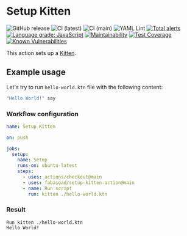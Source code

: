 # Setup Kitten

![GitHub release](https://img.shields.io/github/v/release/fabasoad/setup-kitten-action?include_prereleases) ![CI (latest)](https://github.com/fabasoad/setup-kitten-action/workflows/CI%20(latest)/badge.svg) ![CI (main)](https://github.com/fabasoad/setup-kitten-action/workflows/CI%20(main)/badge.svg) ![YAML Lint](https://github.com/fabasoad/setup-kitten-action/workflows/YAML%20Lint/badge.svg) [![Total alerts](https://img.shields.io/lgtm/alerts/g/fabasoad/setup-kitten-action.svg?logo=lgtm&logoWidth=18)](https://lgtm.com/projects/g/fabasoad/setup-kitten-action/alerts/) [![Language grade: JavaScript](https://img.shields.io/lgtm/grade/javascript/g/fabasoad/setup-kitten-action.svg?logo=lgtm&logoWidth=18)](https://lgtm.com/projects/g/fabasoad/setup-kitten-action/context:javascript) [![Maintainability](https://api.codeclimate.com/v1/badges/e259e98506d3691ab916/maintainability)](https://codeclimate.com/github/fabasoad/setup-kitten-action/maintainability) [![Test Coverage](https://api.codeclimate.com/v1/badges/b49fa7426cb26ac028a9/test_coverage)](https://codeclimate.com/github/fabasoad/setup-kitten-action/test_coverage) [![Known Vulnerabilities](https://snyk.io/test/github/fabasoad/setup-kitten-action/badge.svg?targetFile=package.json)](https://snyk.io/test/github/fabasoad/setup-kitten-action?targetFile=package.json)

This action sets up a [Kitten](http://kittenlang.org/).

## Example usage

Let's try to run `hello-world.ktn` file with the following content:

```haskell
"Hello World!" say
```

### Workflow configuration

```yaml
name: Setup Kitten

on: push

jobs:
  setup:
    name: Setup
    runs-on: ubuntu-latest
    steps:
      - uses: actions/checkout@main
      - uses: fabasoad/setup-kitten-action@main
      - name: Run script
        run: kitten ./hello-world.ktn
```

### Result

```shell
Run kitten ./hello-world.ktn
Hello World!
```

